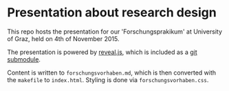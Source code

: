 # Presentation about research design

This repo hosts the presentation for our 'Forschungsprakikum' at University of Graz, held on 4th of November 2015.

The presentation is powered by [reveal.js](https://github.com/hakimel/reveal.js), which is included as a [git submodule](https://git-scm.com/book/en/v2/Git-Tools-Submodules).

Content is written to `forschungsvorhaben.md`, which is then converted with the `makefile` to `index.html`. Styling is done via `forschungsvorhaben.css`.